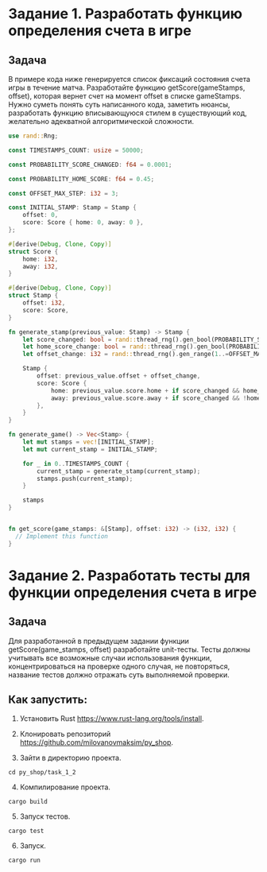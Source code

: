 # Задание 1. Разработать функцию определения счета в игре

## Задача
В примере кода ниже генерируется список фиксаций состояния счета игры в течение матча.
Разработайте функцию getScore(gameStamps, offset), которая вернет счет на момент offset в списке gameStamps.
Нужно суметь понять суть написанного кода, заметить нюансы, разработать функцию вписывающуюся стилем в существующий код, желательно адекватной алгоритмической сложности.


```rust
use rand::Rng;

const TIMESTAMPS_COUNT: usize = 50000;

const PROBABILITY_SCORE_CHANGED: f64 = 0.0001;

const PROBABILITY_HOME_SCORE: f64 = 0.45;

const OFFSET_MAX_STEP: i32 = 3;

const INITIAL_STAMP: Stamp = Stamp {
    offset: 0,
    score: Score { home: 0, away: 0 },
};

#[derive(Debug, Clone, Copy)]
struct Score {
    home: i32,
    away: i32,
}

#[derive(Debug, Clone, Copy)]
struct Stamp {
    offset: i32,
    score: Score,
}

fn generate_stamp(previous_value: Stamp) -> Stamp {
    let score_changed: bool = rand::thread_rng().gen_bool(PROBABILITY_SCORE_CHANGED);
    let home_score_change: bool = rand::thread_rng().gen_bool(PROBABILITY_HOME_SCORE);
    let offset_change: i32 = rand::thread_rng().gen_range(1..=OFFSET_MAX_STEP);

    Stamp {
        offset: previous_value.offset + offset_change,
        score: Score {
            home: previous_value.score.home + if score_changed && home_score_change { 1 } else { 0 },
            away: previous_value.score.away + if score_changed && !home_score_change { 1 } else { 0 },
        },
    }
}

fn generate_game() -> Vec<Stamp> {
    let mut stamps = vec![INITIAL_STAMP];
    let mut current_stamp = INITIAL_STAMP;

    for _ in 0..TIMESTAMPS_COUNT {
        current_stamp = generate_stamp(current_stamp);
        stamps.push(current_stamp);
    }

    stamps
}


fn get_score(game_stamps: &[Stamp], offset: i32) -> (i32, i32) {
  // Implement this function
}
```

# Задание 2. Разработать тесты для функции определения счета в игре

## Задача
Для разработанной в предыдущем задании функции getScore(game_stamps, offset) разработайте unit-тесты.
Тесты должны учитывать все возможные случаи использования функции, концентрироваться на проверке одного случая, не повторяться, название тестов должно отражать суть выполняемой проверки.


## Как запустить:

1. Установить Rust https://www.rust-lang.org/tools/install.

2. Клонировать репозиторий https://github.com/milovanovmaksim/py_shop.

3. Зайти в директорию проекта.
```
cd py_shop/task_1_2
```
4. Компилирование проекта.
```
cargo build
```
5. Запуск тестов.
```
cargo test
```

6. Запуск.
```
cargo run
```